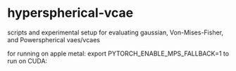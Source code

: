 # hyperspherical-vcae
scripts and experimental setup for evaluating gaussian, Von-Mises-Fisher, and Powerspherical vaes/vcaes

for running on apple metal: export PYTORCH_ENABLE_MPS_FALLBACK=1
to run on CUDA: